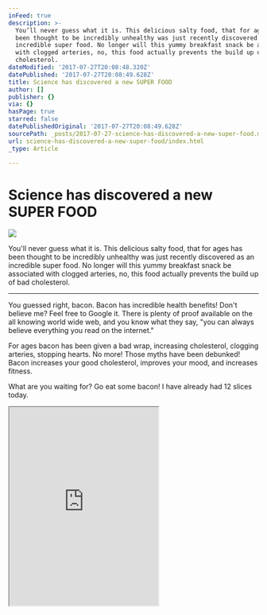 ```yaml
---
inFeed: true
description: >-
  You’ll never guess what it is. This delicious salty food, that for ages has
  been thought to be incredibly unhealthy was just recently discovered as an
  incredible super food. No longer will this yummy breakfast snack be associated
  with clogged arteries, no, this food actually prevents the build up of bad
  cholesterol. 
dateModified: '2017-07-27T20:08:48.320Z'
datePublished: '2017-07-27T20:08:49.628Z'
title: Science has discovered a new SUPER FOOD
author: []
publisher: {}
via: {}
hasPage: true
starred: false
datePublishedOriginal: '2017-07-27T20:08:49.628Z'
sourcePath: _posts/2017-07-27-science-has-discovered-a-new-super-food.md
url: science-has-discovered-a-new-super-food/index.html
_type: Article

---
```

# Science has discovered a new SUPER FOOD
![](https://the-grid-user-content.s3-us-west-2.amazonaws.com/8151ec32-d757-4e19-9571-9b0be7418ca9.jpg)

You'll never guess what it is. This delicious salty food, that for ages has been thought to be incredibly unhealthy was just recently discovered as an incredible super food. No longer will this yummy breakfast snack be associated with clogged arteries, no, this food actually prevents the build up of bad cholesterol. 

---

You guessed right, bacon. Bacon has incredible health benefits! Don't believe me? Feel free to Google it. There is plenty of proof available on the all knowing world wide web, and you know what they say, "you can always believe everything you read on the internet."

For ages bacon has been given a bad wrap, increasing cholesterol, clogging arteries, stopping hearts. No more! Those myths have been debunked! Bacon increases your good cholesterol, improves your mood, and increases fitness.

What are you waiting for? Go eat some bacon! I have already had 12 slices today.

<iframe src="https://the-grid.github.io/ed-userhtml/?g=eJyNU1FvmzAQfudXnLIHSFbwe0sz0eC0TAQiIKv6VDn4UrwRzLBJVa397zMl6aqtD5MQYN_5-z5_d-dzcQDBLydcqJ-9utdVh4xP5j4xgbnlq7ITrZ5bFpnNrBlARhfpakWTkIawSJNldL3JgiJKE_gWZFFwFdP8HGgYFRAkIWySMbuA4oZCThevmVc0Tm-hSCFKcpoVEN4lwSpaGIR4Q3NYZukK7tJNBus4KJZptoI0g8Uq9wYBMQ2yBG5v7iCkyyiJkusBO6d_-CEyz2qdZkWQFOdQad2qc0LGC3ql3BPG96IhfSMO2ClWl5Ij-VTKZice-o5pIRv3wDrBtjWqGbEss4CjP2MWXMKub8ohE5wp_LJ0JZTXsgf0-q42UfvEip340SIXzFOlwKZEcvy6FVOuAS2lEYHcZW6Dj67qW-x2UnJiXwAQAhm2NSsR1sE1vd9kMTwKXcGT7DsY6GwFJWtkI0pWwxA-6X6nSHBstNgJ7AZh_0dv2P8mj0JTx2gZ0exfDcbKnz3CO6Y3HS8XluWczBq8GoDDNLGLsU2OzXBjihZHCR29NkK5LPu9gTsDNay80vSlRlrjsOnYY1_a0wtLeaorP7b8Xclxv0XufVf26wHUgdad2PYaHZszzVwt9qg027f2GXw2VkBo2JypwXe4V5mRgOdno2Ir-dPUY22LDV9UouaOMikvU8e8fXIaFr-Rx991jUwhYDN4AV_ZgeWvAdASDsLQ6ArBZ2Cmbnc5-aBVv5jA_QluMjdbw_0VtPJxqBtsnyAcs33CzNS-Mf8GG4FDiw" height="400" style=""></iframe>